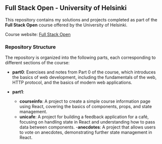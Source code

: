 ## Full Stack Open - University of Helsinki

This repository contains my solutions and projects completed as part of the **Full Stack Open** course offered by the University of Helsinki.

Course website: [Full Stack Open](https://fullstackopen.com/en/)

### Repository Structure

The repository is organized into the following parts, each corresponding to different sections of the course:

- **part0**: Exercises and notes from Part 0 of the course, which introduces the basics of web development, including the fundamentals of the web, HTTP protocol, and the basics of modern web applications.
  
- **part1**:
   - **courseinfo**: A project to create a simple course information page using React, covering the basics of components, props, and state management.
  - **unicafe**: A project for building a feedback application for a café, focusing on handling state in React and understanding how to pass data between components.
  -**anecdotes**: A project that allows users to vote on anecdotes, demonstrating further state management in React.

